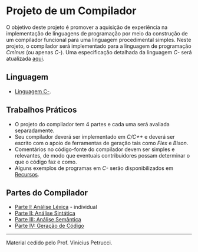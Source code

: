 # Projeto de um Compilador

O objetivo deste projeto é promover a aquisição de experiência na implementação de linguagens de programação por meio da construção de um compilador funcional para uma linguagem procedimental simples. Neste projeto, o compilador será implementado para a linguagem de programação _Cminus_ (ou apenas _C-_). Uma especificação detalhada da linguagem _C-_ será atualizada [aqui](../language/README.md). 

## Linguagem 

+ [Linguagem C-](../language/README.md). 

## Trabalhos Práticos

+ O projeto do compilador tem 4 partes e cada uma será avaliada separadamente.  
+ Seu compilador deverá ser implementado em _C/C++_ e deverá ser escrito com o apoio de ferramentas de geração tais como _Flex_ e _Bison_. 
+ Comentários no código-fonte do compilador devem ser simples e relevantes, de modo que eventuais contribuidores possam determinar o que o código faz e como.
+ Alguns exemplos de programas em _C-_ serão disponibilizados em [Recursos](../resources/README.md).

## Partes do Compilador
+ [Parte I: Análise Léxica](./lexicalanalyser/README.md) - individual
+ [Parte II: Análise Sintática](./syntaxanalyser/README.md)
+ [Parte III: Análise Semântica](./semanticanalyser/README.md)
+ [Parte IV: Geração de Código](./codegenerator/README.md)


-----
Material cedido pelo Prof. Vinicius Petrucci.
